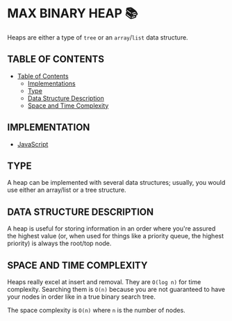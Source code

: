 # MAX BINARY HEAP 📚

Heaps are either a type of `tree` or an `array`/`list` data structure.

## TABLE OF CONTENTS

- [Table of Contents](#table-of-contents)
  - [Implementations](#implementations)
  - [Type](#type)
  - [Data Structure Description](#data-structure-description)
  - [Space and Time Complexity](#space-and-time-complexity)

## IMPLEMENTATION

- [JavaScript](maxBinaryHeap.js)

## TYPE

A heap can be implemented with several data structures; usually, you would use either an array/list or a tree structure.

## DATA STRUCTURE DESCRIPTION

A heap is useful for storing information in an order where you're assured the highest value (or, when used for things like a priority queue, the highest priority) is always the root/top node.

## SPACE AND TIME COMPLEXITY

Heaps really excel at insert and removal. They are `O(log n)` for time complexity. Searching them is `O(n)` because you are not guaranteed to have your nodes in order like in a true binary search tree.

The space complexity is `O(n)` where `n` is the number of nodes.
